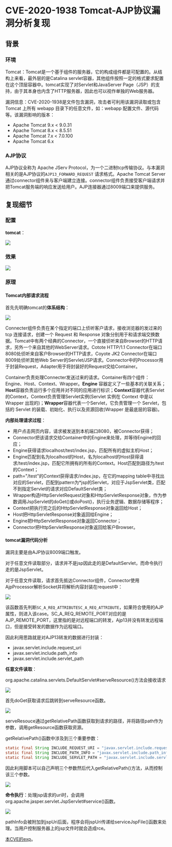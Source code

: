 # CVE-2020-1938 Tomcat-AJP协议漏洞分析复现

## 背景

### 环境

Tomcat：Tomcat是一个基于组件的服务器，它的构成组件都是可配置的。从结构上来看，最外层的是Catalina servlet容器，其他组件按照一定的格式要求配置在这个顶层容器中。tomcat实现了对Servlet和JavaServer Page（JSP）的支持，由于其本身也内含了HTTP服务器，因此也可以视作单独的Web服务器。

漏洞信息：CVE-2020-1938是文件包含漏洞，攻击者可利用该漏洞读取或包含 Tomcat 上所有 webapp 目录下的任意文件，如：webapp 配置文件、源代码等。该漏洞影响的版本：

- Apache Tomcat 9.x < 9.0.31
- Apache Tomcat 8.x < 8.5.51
- Apache Tomcat 7.x < 7.0.100
- Apache Tomcat 6.x

### AJP协议

AJP协议全称为 Apache JServ Protocol，为一个二进制tcp传输协议。与本漏洞相关的是AJP协议的`AJP13_FORWARD_REQUEST` 请求格式。Apache Tomcat Server通过connector组件来与客户端建立连接。connector组件负责接受客户端请求并把Tomcat服务端的响应发送给用户。AJP连接器通过8009端口来提供服务。

## 复现细节

### 配置

**tomcat**：

![](https://github.com/zhenghaodong/picture/raw/master/3.PNG)

### 效果

![](https://github.com/zhenghaodong/picture/raw/master/4.PNG)

### 原理

#### Tomcat内部请求流程

首先先明确tomcat的**体系结构**：

![](https://github.com/zhenghaodong/picture/raw/master/10.PNG)

Connecter组件负责在某个指定的端口上侦听客户请求，接收浏览器的发过来的 tcp 连接请求，创建一个 Request 和 Response 对象分别用于和请求端交换数据。Tomcat中有两个经典的Connector，一个直接侦听来自Browser的HTTP请求，另外一个来自其他的WebServer请求。Cotote HTTP/1.1 Connector在端口8080处侦听来自客户Browser的HTTP请求，Coyote JK2 Connector在端口8009处侦听其他Web Server的Servlet/JSP请求。Connector中的Processor用于封装Request，Adapter用于将封装好的Request交给Container。

Container负责处理Connecter发送过来的请求。Container有四个组件：Engine、Host、Context、Wrapper。**Engine** 容器定义了一些基本的关联关系；**Host**容器负责运行多个应用并对不同的应用进行标识；**Context**容器代表Servlet的Context，Context负责管理Servlet实例(Servlet 实例在 Context 中是以 Wrapper 出现的)；**Wrapper**容器代表一个Servlet，它负责管理一个 Servlet，包括的 Servlet 的装载、初始化、执行以及资源回收(Wrapper 是最底层的容器)。

**内部处理请求过程**：

* 用户点击网页内容，请求被发送到本机端口8080，被Connector获得；
* Connector把该请求交给Container中的Engine来处理，并等待Engine的回应；
* Engine获得请求localhost/test/index.jsp，匹配所有的虚拟主机Host；
* Engine匹配到名为localhost的Host，名为localhost的Host获得请求/test/index.jsp，匹配它所拥有的所有的Context。Host匹配到路径为/test的Context；
* path="/test"的Context获得请求/index.jsp，在它的mapping table中寻找出对应的Servlet，匹配到pattern为*jsp的Servlet，对应于JspServlet类，匹配不到指定Servlet的请求对应DefaultServlet类；
* Wrapper构造HttpServletRequest对象和HttpServletResponse对象，作为参数调用JspServlet的doGet()或doPost()，执行业务逻辑、数据存储等程序；
* Context把执行完之后的HttpServletResponse对象返回给Host；
* Host把HttpServletResponse对象返回给Engine；
* Engine把HttpServletResponse对象返回Connector；
* Connector把HttpServletResponse对象返回给客户Browser。

#### tomcat漏洞代码分析

漏洞主要是由AJP协议8009端口触发。

对于任意文件读取部分，请求并不是jsp因此走的是DefaultServlet，而命令执行走的是JspServlet。

对于任意文件读取，请求首先抵达Connector组件，Connector使用AjpProcessor解析Socket并将解析内容封装在request中：

![](https://github.com/zhenghaodong/picture/raw/master/5.PNG)

该函数首先判断`SC_A_REQ_ATTRIBUTESC_A_REQ_ATTRIBUTE`，如果符合使用的AJP属性，则进入该case。SC_A_REQ_REMOTE_PORT对应的是AJP_REMOTE_PORT，这里指的是对远程端口的转发，Ajp13并没有转发远程端口，但是接受转发的数据作为远程端口。

因此利用思路就是对AJP13转发的数据进行封装：

* javax.servlet.include.request_uri 
* javax.servlet.include.path_info 
* javax.servlet.include.servlet_path

**任意文件读取**：

org.apache.catalina.servlets.DefaultServlet#serveResource()方法会接收请求

![](https://github.com/zhenghaodong/picture/raw/master/6.PNG)

首先doGet获取请求后跳转到serveResource函数。

![](https://github.com/zhenghaodong/picture/raw/master/7.PNG)

serveResouce通过getRelativePath函数获取到请求的路径，并将路径path作为参数，调用getResource函数获取资源。

getRelativePath()函数中涉及到三个重要参数：

```java
static final String INCLUDE_REQUEST_URI = "javax.servlet.include.request_uri";
static final String INCLUDE_PATH_INFO = "javax.servlet.include.path_info";
static final String INCLUDE_SERVLET_PATH = "javax.servlet.include.servlet_path";
```

因此利用脚本可以自己声明三个参数然后代入getRelativePath()方法，从而控制该三个参数。

![](https://github.com/zhenghaodong/picture/raw/master/8.PNG)

**命令执行**：处理jsp请求的uri时，会调用org.apache.jasper.servlet.JspServlet#service()函数。

![](https://github.com/zhenghaodong/picture/raw/master/9.PNG)

pathInfo会被附加到jspUri后面，程序会将jspUri传递给serviceJspFile()函数来处理。当用户控制服务器上的jsp文件时就会造成rce。

[本CVE的exp](SC_REQ_AUTHORIZATION)。